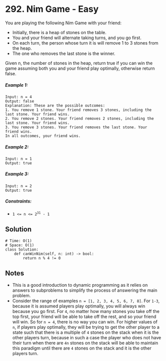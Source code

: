 # 292. Nim Game - Easy

You are playing the following Nim Game with your friend:

- Initially, there is a heap of stones on the table.
- You and your friend will alternate taking turns, and you go first.
- On each turn, the person whose turn it is will remove 1 to 3 stones from the heap.
- The one who removes the last stone is the winner.

Given n, the number of stones in the heap, return true if you can win the game assuming both you and your friend play optimally, otherwise return false.

##### Example 1:

```
Input: n = 4
Output: false
Explanation: These are the possible outcomes:
1. You remove 1 stone. Your friend removes 3 stones, including the last stone. Your friend wins.
2. You remove 2 stones. Your friend removes 2 stones, including the last stone. Your friend wins.
3. You remove 3 stones. Your friend removes the last stone. Your friend wins.
In all outcomes, your friend wins.
```

##### Example 2:

```
Input: n = 1
Output: true
```

##### Example 3:

```
Input: n = 2
Output: true
```

##### Constraints:

- <code>1 <= n <= 2<sup>31</sup> - 1</code>

## Solution

```
# Time: O(1)
# Space: O(1)
class Solution:
    def canWinNim(self, n: int) -> bool:
        return n % 4 != 0
```

## Notes
- This is a good introduction to dynamic programming as it relies on answers to subproblems to simplify the process of answering the main problem.
- Consider the range of examples `n = [1, 2, 3, 4, 5, 6, 7, 8]`. For `1-3`, because it is assumed players play optimally, you will always win because you go first. For `4`, no matter how many stones you take off the top first, your friend will be able to take off the rest, and so your friend will win. So for `n = 4`, there is no way you can win. For higher values of `n`, if players play optimally, they will be trying to get the other player to a state such that there is a multiple of `4` stones on the stack when it is the other players turn, because in such a case the player who does not have their turn when there are `4n` stones on the stack will be able to maintain this paradigm until there are `4` stones on the stack and it is the other players turn.